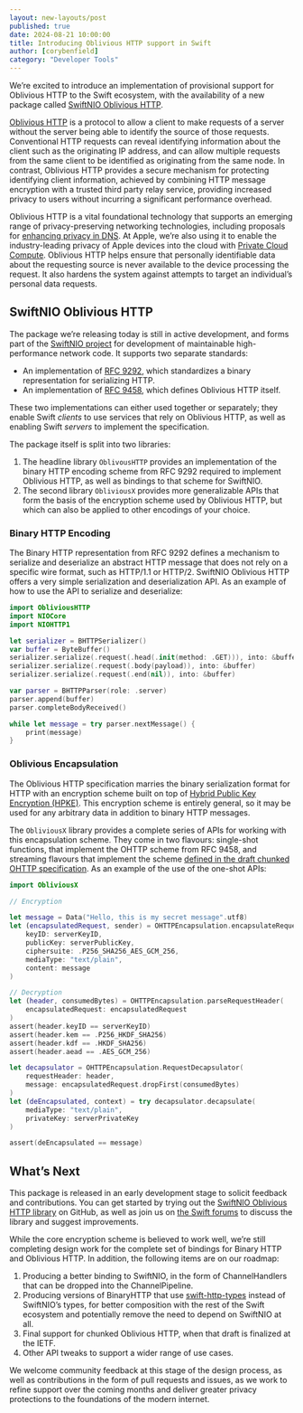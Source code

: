 ```yaml
---
layout: new-layouts/post
published: true
date: 2024-08-21 10:00:00
title: Introducing Oblivious HTTP support in Swift
author: [corybenfield]
category: "Developer Tools"
---
```


We’re excited to introduce an implementation of provisional support for Oblivious HTTP to the Swift ecosystem, with the availability of a new package called [SwiftNIO Oblivious HTTP](https://github.com/apple/swift-nio-oblivious-http).

[Oblivious HTTP](https://www.rfc-editor.org/rfc/rfc9458.html) is a protocol to allow a client to make requests of a server without the server being able to identify the source of those requests. Conventional HTTP requests can reveal identifying information about the client such as the originating IP address, and can allow multiple requests from the same client to be identified as originating from the same node. In contrast, Oblivious HTTP provides a secure mechanism for protecting identifying client information, achieved by combining HTTP message encryption with a trusted third party relay service, providing increased privacy to users without incurring a significant performance overhead.

Oblivious HTTP is a vital foundational technology that supports an emerging range of privacy-preserving networking technologies, including proposals for [enhancing privacy in DNS](https://www.rfc-editor.org/rfc/rfc9230.html). At Apple, we’re also using it to enable the industry-leading privacy of Apple devices into the cloud with [Private Cloud Compute](https://security.apple.com/blog/private-cloud-compute/). Oblivious HTTP helps ensure that personally identifiable data about the requesting source is never available to the device processing the request. It also hardens the system against attempts to target an individual’s personal data requests.

## SwiftNIO Oblivious HTTP

The package we’re releasing today is still in active development, and forms part of the [SwiftNIO project](https://github.com/apple/swift-nio) for development of maintainable high-performance network code. It supports two separate standards:

* An implementation of [RFC 9292](https://www.rfc-editor.org/rfc/rfc9292.html), which standardizes a binary representation for serializing HTTP.
* An implementation of [RFC 9458](https://www.rfc-editor.org/rfc/rfc9458.html), which defines Oblivious HTTP itself.

These two implementations can either used together or separately; they enable Swift *clients* to use services that rely on Oblivious HTTP, as well as enabling Swift *servers* to implement the specification.

The package itself is split into two libraries:

1. The headline library `OblivousHTTP` provides an implementation of the binary HTTP encoding scheme from RFC 9292 required to implement Oblivious HTTP, as well as bindings to that scheme for SwiftNIO.
2.  The second library `ObliviousX` provides more generalizable APIs that form the basis of the encryption scheme used by Oblivious HTTP, but which can also be applied to other encodings of your choice.

### Binary HTTP Encoding

The Binary HTTP representation from RFC 9292 defines a mechanism to serialize and deserialize an abstract HTTP message that does not rely on a specific wire format, such as HTTP/1.1 or HTTP/2. SwiftNIO Oblivious HTTP offers a very simple serialization and deserialization API. As an example of how to use the API to serialize and deserialize:

```swift
import ObliviousHTTP
import NIOCore
import NIOHTTP1

let serializer = BHTTPSerializer()
var buffer = ByteBuffer()
serializer.serialize(.request(.head(.init(method: .GET))), into: &buffer)
serializer.serialize(.request(.body(payload)), into: &buffer)
serializer.serialize(.request(.end(nil)), into: &buffer)

var parser = BHTTPParser(role: .server)
parser.append(buffer)
parser.completeBodyReceived()

while let message = try parser.nextMessage() {
    print(message)
}
```

### Oblivious Encapsulation

The Oblivious HTTP specification marries the binary serialization format for HTTP with an encryption scheme built on top of [Hybrid Public Key Encryption (HPKE)](https://www.rfc-editor.org/rfc/rfc9180.html). This encryption scheme is entirely general, so it may be used for any arbitrary data in addition to binary HTTP messages.

The `ObliviousX` library provides a complete series of APIs for working with this encapsulation scheme. They come in two flavours: single-shot functions, that implement the OHTTP scheme from RFC 9458, and streaming flavours that implement the scheme [defined in the draft chunked OHTTP specification](https://datatracker.ietf.org/doc/draft-ietf-ohai-chunked-ohttp/). As an example of the use of the one-shot APIs:

```swift
import ObliviousX

// Encryption

let message = Data("Hello, this is my secret message".utf8)
let (encapsulatedRequest, sender) = OHTTPEncapsulation.encapsulateRequest(
    keyID: serverKeyID,
    publicKey: serverPublicKey,
    ciphersuite: .P256_SHA256_AES_GCM_256,
    mediaType: "text/plain",
    content: message
)

// Decryption
let (header, consumedBytes) = OHTTPEncapsulation.parseRequestHeader(
    encapsulatedRequest: encapsulatedRequest
)
assert(header.keyID == serverKeyID)
assert(header.kem == .P256_HKDF_SHA256)
assert(header.kdf == .HKDF_SHA256)
assert(header.aead == .AES_GCM_256)

let decapsulator = OHTTPEncapsulation.RequestDecapsulator(
    requestHeader: header,
    message: encapsulatedRequest.dropFirst(consumedBytes)
)
let (deEncapsulated, context) = try decapsulator.decapsulate(
    mediaType: "text/plain",
    privateKey: serverPrivateKey
)

assert(deEncapsulated == message)
```

## What’s Next

This package is released in an early development stage to solicit feedback and contributions. You can get started by trying out the [SwiftNIO Oblivious HTTP library](https://github.com/apple/swift-nio-oblivious-http) on GitHub, as well as join us on [the Swift forums](https://forums.swift.org/) to discuss the library and suggest improvements.

While the core encryption scheme is believed to work well, we’re still completing design work for the complete set of bindings for Binary HTTP and Oblivious HTTP. In addition, the following items are on our roadmap:

1. Producing a better binding to SwiftNIO, in the form of ChannelHandlers that can be dropped into the ChannelPipeline.
2. Producing versions of BinaryHTTP that use [swift-http-types](https://github.com/apple/swift-http-types) instead of SwiftNIO’s types, for better composition with the rest of the Swift ecosystem and potentially remove the need to depend on SwiftNIO at all.
3. Final support for chunked Oblivious HTTP, when that draft is finalized at the IETF.
4. Other API tweaks to support a wider range of use cases.

We welcome community feedback at this stage of the design process, as well as contributions in the form of pull requests and issues, as we work to refine support over the coming months and deliver greater privacy protections to the foundations of the modern internet.
